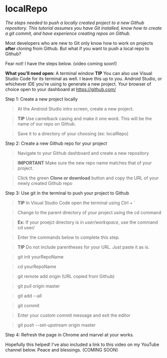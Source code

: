# localRepo
*The steps needed to push a locally created project to a new Github repository. This tutorial assumes you have Git installed, know how to create a git commit, and have experience creating repos on Github.*

Most developers who are new to Git only know how to work on projects **after** cloning from Github. But what if you want to push a local repo to Github? 

Fear not! I have the steps below. (video coming soon!)

**What you'll need open:**
A terminal window
**TIP** You can also use Visual Studio Code for its terminal as well. I leave this up to you.
Android Studio, or whichever IDE you're using to generate a new project.
Your browser of choice open to your dashboard at https://github.com/

Step 1: Create a new project locally
> At the Android Studio intro screen, create a new project.

>**TIP** Use camelback casing and make it one word. This will be the name of our repo on Github.

> Save it to a directory of your choosing (ex: localRepo)

Step 2: Create a new Github repo for your project
> Navigate to your Github dashboard and create a new repository

>**IMPORTANT** Make sure the new repo name matches that of your project. 

> Click the green **Clone or download** button and copy the URL of your newly created Github repo

Step 3: Use git in the terminal to push your project to Github
>**TIP** In Visual Studio Code open the terminal using Ctrl + `

> Change to the parent directory of your project using the cd command 

> **Ex:** If your proejct directory is in *user/workspace*, use the command cd user/

> Enter the commands below to complete this step. 

>**TIP** Do not include parentheses for your URL. Just paste it as is.

> git init yourRepoName

> cd yourRepoName

> git remote add origin (URL copied from Github)

> git pull origin master

> git add --all

> git commit 

> Enter your custom commit message and exit the editor

> git push --set-upstream origin master

Step 4: Refresh the page in Chrome and marvel at your works.

Hopefully this helped! I've also included a link to this video on my YouTube channel below. Peace and blessings. (COMING SOON) 

